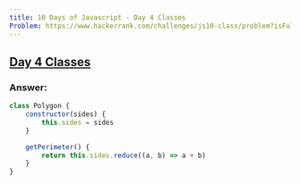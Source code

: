 ```yaml
---
title: 10 Days of Javascript - Day 4 Classes
Problem: https://www.hackerrank.com/challenges/js10-class/problem?isFullScreen=true
---
```


## [Day 4 Classes](https://www.hackerrank.com/challenges/js10-class/problem?isFullScreen=true)

### **Answer:**

```js
class Polygon {
	constructor(sides) {
		this.sides = sides
	}

	getPerimeter() {
		return this.sides.reduce((a, b) => a + b)
	}
}
```
